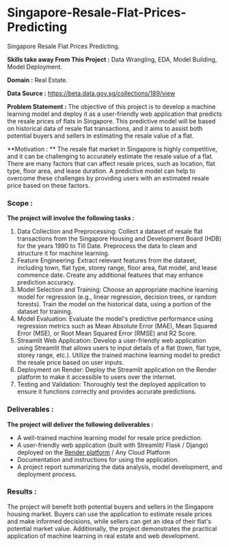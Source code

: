 # Singapore-Resale-Flat-Prices-Predicting
Singapore  Resale Flat Prices Predicting.

**Skills take away From This Project :** Data Wrangling, EDA, Model Building, Model Deployment.

**Domain :** Real Estate.

**Data Source :**  https://beta.data.gov.sg/collections/189/view

**Problem Statement :** The objective of this project is to develop a machine learning model and deploy it as a user-friendly web application that predicts the resale prices of flats in Singapore. This predictive model will be based on historical data of resale flat transactions, and it aims to assist both potential buyers and sellers in estimating the resale value of a flat.

**Motivation : ** The resale flat market in Singapore is highly competitive, and it can be challenging to accurately estimate the resale value of a flat. There are many factors that can affect resale prices, such as location, flat type, floor area, and lease duration. A predictive model can help to overcome these challenges by providing users with an estimated resale price based on these factors.

### Scope :
**The project will involve the following tasks :**
1. Data Collection and Preprocessing: Collect a dataset of resale flat transactions from the Singapore Housing and Development Board (HDB) for the years 1990 to Till Date. Preprocess the data to clean and structure it for machine learning.
2. Feature Engineering: Extract relevant features from the dataset, including town, flat type, storey range, floor area, flat model, and lease commence date. Create any additional features that may enhance prediction accuracy.
3. Model Selection and Training: Choose an appropriate machine learning model for regression (e.g., linear regression, decision trees, or random forests). Train the model on the historical data, using a portion of the dataset for training.
4. Model Evaluation: Evaluate the model's predictive performance using regression metrics such as Mean Absolute Error (MAE), Mean Squared Error (MSE), or Root Mean Squared Error (RMSE) and R2 Score.
5. Streamlit Web Application: Develop a user-friendly web application using Streamlit that allows users to input details of a flat (town, flat type, storey range, etc.). Utilize the trained machine learning model to predict the resale price based on user inputs.
6. Deployment on Render: Deploy the Streamlit application on the Render platform to make it accessible to users over the internet.
7. Testing and Validation: Thoroughly test the deployed application to ensure it functions correctly and provides accurate predictions.

### Deliverables :
**The project will deliver the following deliverables :**
  * A well-trained machine learning model for resale price prediction.
  * A user-friendly web application (built with Streamlit/ Flask / Django) deployed on the [Render platform](https://render.com/) / Any Cloud Platform
  * Documentation and instructions for using the application.
  * A project report summarizing the data analysis, model development, and deployment process.

### Results :
The project will benefit both potential buyers and sellers in the Singapore housing market. Buyers can use the application to estimate resale prices and make informed decisions, while sellers can get an idea of their flat's potential market value. Additionally, the project demonstrates the practical application of machine learning in real estate and web development.
